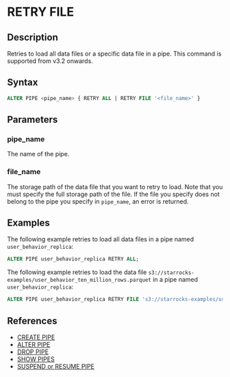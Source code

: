 # RETRY FILE

## Description

Retries to load all data files or a specific data file in a pipe. This command is supported from v3.2 onwards.

## Syntax

```SQL
ALTER PIPE <pipe_name> { RETRY ALL | RETRY FILE '<file_name>' }
```

## Parameters

### pipe_name

The name of the pipe.

### file_name

The storage path of the data file that you want to retry to load. Note that you must specify the full storage path of the file. If the file you specify does not belong to the pipe you specify in `pipe_name`, an error is returned.

## Examples

The following example retries to load all data files in a pipe named `user_behavior_replica`:

```SQL
ALTER PIPE user_behavior_replica RETRY ALL;
```

The following example retries to load the data file `s3://starrocks-examples/user_behavior_ten_million_rows.parquet` in a pipe named `user_behavior_replica`:

```SQL
ALTER PIPE user_behavior_replica RETRY FILE 's3://starrocks-examples/user_behavior_ten_million_rows.parquet';
```

## References

- [CREATE PIPE](CREATE_PIPE.md)
- [ALTER PIPE](ALTER_PIPE.md)
- [DROP PIPE](DROP_PIPE.md)
- [SHOW PIPES](SHOW_PIPES.md)
- [SUSPEND or RESUME PIPE](SUSPEND_or_RESUME_PIPE.md)
